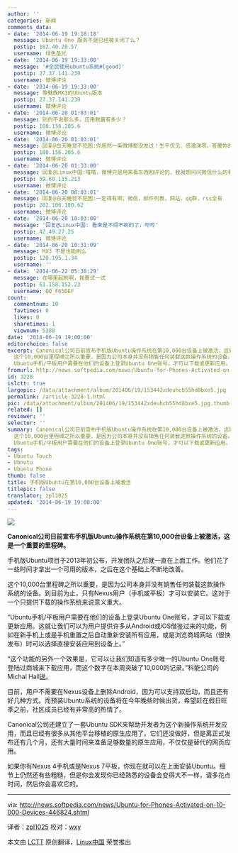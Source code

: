 ```yaml
---
author: ''
categories: 新闻
comments_data:
- date: '2014-06-19 19:18:18'
  message: Ubuntu One 服务不是已经被关闭了么？
  postip: 182.40.28.57
  username: 绿色圣光
- date: '2014-06-19 19:33:00'
  message: '#全民使用ubuntu系统#[good]'
  postip: 27.37.141.239
  username: 微博评论
- date: '2014-06-19 19:33:00'
  message: 等魅族MX3的Ubuntu版本
  postip: 27.37.141.239
  username: 微博评论
- date: '2014-06-20 01:03:01'
  message: 别的不说那么多，应用数量有多少？
  postip: 180.156.205.6
  username: 微博评论
- date: '2014-06-20 01:03:01'
  message: 回复@白天睡觉不犯困:你居然一条微博都没发过！生平仅见、感激涕零。答覆妳的评论,应用不少,而且有不少是原生。
  postip: 180.156.205.6
  username: 微博评论
- date: '2014-06-20 01:33:00'
  message: 回复@Linux中国:嘻嘻，微博只是用来看东西和评论的，我就想问问微信什么的有吗
  postip: 59.60.115.213
  username: 微博评论
- date: '2014-06-20 08:03:01'
  message: 回复@白天睡觉不犯困:一定得有啊，微信，邮件列表，网站，qq群，rss全有
  postip: 202.106.180.62
  username: 微博评论
- date: '2014-06-20 10:03:00'
  message: '回复@Linux中国: 看来是不得不刷的了，哔哔'
  postip: 42.49.27.25
  username: 微博评论
- date: '2014-06-20 10:31:09'
  message: MX3 不是也能刷么
  postip: 120.195.1.34
  username: ''
- date: '2014-06-22 05:38:29'
  message: 在哪里起刷啊，我要试一试
  postip: 61.158.152.23
  username: QQ_F65DEF
count:
  commentnum: 10
  favtimes: 0
  likes: 0
  sharetimes: 1
  viewnum: 5388
date: '2014-06-19 19:00:00'
editorchoice: false
excerpt: Canonical公司日前宣布手机版Ubuntu操作系统在第10,000台设备上被激活，这是一个重要的里程碑。 手机版Ubuntu项目于2013年初公布，开发团队之后就一直在上面工作。他们花了一些时间才拿出一个可用的版本，之后在这个基础上不断地改善。
  这个10,000台里程碑之所以重要，是因为公司本身并没有销售任何装载这款操作系统的设备。到目前为止，只有Nexus用户（手机或平板）才可以安装它。这对于一个只提供下载的操作系统来说意义重大。
  Ubuntu手机/平板用户需要在他们的设备上登录Ubuntu One账号，才可以下载或更新应用。这就让我们可以为用户提
fromurl: http://news.softpedia.com/news/Ubuntu-for-Phones-Activated-on-10-000-Devices-446824.shtml
id: 3228
islctt: true
largepic: /data/attachment/album/201406/19/153442xdeuhcb55hd8bxe5.jpg
permalink: /article-3228-1.html
pic: /data/attachment/album/201406/19/153442xdeuhcb55hd8bxe5.jpg.thumb.jpg
related: []
reviewer: ''
selector: ''
summary: Canonical公司日前宣布手机版Ubuntu操作系统在第10,000台设备上被激活，这是一个重要的里程碑。 手机版Ubuntu项目于2013年初公布，开发团队之后就一直在上面工作。他们花了一些时间才拿出一个可用的版本，之后在这个基础上不断地改善。
  这个10,000台里程碑之所以重要，是因为公司本身并没有销售任何装载这款操作系统的设备。到目前为止，只有Nexus用户（手机或平板）才可以安装它。这对于一个只提供下载的操作系统来说意义重大。
  Ubuntu手机/平板用户需要在他们的设备上登录Ubuntu One账号，才可以下载或更新应用。这就让我们可以为用户提
tags:
- Ubuntu Touch
- Ubnutu
- Ubuntu Phone
thumb: false
title: 手机版Ubuntu在第10,000台设备上被激活
titlepic: false
translator: zpl1025
updated: '2014-06-19 19:00:00'
---
```


![](/data/attachment/album/201406/19/153442xdeuhcb55hd8bxe5.jpg)


**Canonical公司日前宣布手机版Ubuntu操作系统在第10,000台设备上被激活，这是一个重要的里程碑。**


手机版Ubuntu项目于2013年初公布，开发团队之后就一直在上面工作。他们花了一些时间才拿出一个可用的版本，之后在这个基础上不断地改善。


这个10,000台里程碑之所以重要，是因为公司本身并没有销售任何装载这款操作系统的设备。到目前为止，只有Nexus用户（手机或平板）才可以安装它。这对于一个只提供下载的操作系统来说意义重大。


“Ubuntu手机/平板用户需要在他们的设备上登录Ubuntu One账号，才可以下载或更新应用。这就让我们可以为用户提供许多从Android或iOS借鉴过来的功能，例如在新手机上或是手机重置之后自动重新安装所有应用，或是浏览商城网站（很快发布）时可以选择直接安装应用到设备上。”


“这个功能的另外一个效果是，它可以让我们知道有多少唯一的Ubuntu One账号登陆过商城来下载应用，而这个数字在本周突破了10,000的记录。”科能公司的Michal Hall[说](http://developer.ubuntu.com/2014/06/10000-users-of-ubuntu-phone/)。


目前，用户不需要在Nexus设备上删除Android，因为可以支持双启动，而且还有好几种方式。而预装Ubuntu系统的设备将在今年晚些时候出货，希望赶在假日旺季之前，社区成员已经有非常高的热情了。


Canonical公司还建立了一套Ubuntu SDK来帮助开发者为这个新操作系统开发应用，而且已经有很多从其他平台移植的原生应用了。它们还没做好，但是离正式发布还有几个月，还有大量时间来准备足够数量的原生应用，不仅仅是替代的网页应用。


如果你有Nexus 4手机或是Nexus 7平板，你现在就可以在上面安装Ubuntu。细节上仍然还有些粗糙，但是你会发现你已经熟悉的设备会变得大不一样，请多花点时间，然后你会喜欢它的。




---


via: <http://news.softpedia.com/news/Ubuntu-for-Phones-Activated-on-10-000-Devices-446824.shtml>


译者：[zpl1025](https://github.com/zpl1025) 校对：[wxy](https://github.com/wxy)


本文由 [LCTT](https://github.com/LCTT/TranslateProject) 原创翻译，[Linux中国](http://linux.cn/) 荣誉推出